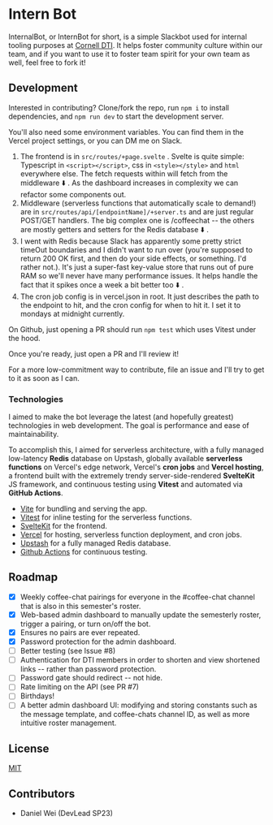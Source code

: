 # Intern Bot

InternalBot, or InternBot for short, is a simple Slackbot used for internal tooling purposes at [Cornell DTI](https://cornelldti.org/). It helps foster community culture within our team, and if you want to use it to foster team spirit for your own team as well, feel free to fork it!

## Development

Interested in contributing? Clone/fork the repo, run `npm i` to install dependencies, and `npm run dev` to start the development server.

You'll also need some environment variables. You can find them in the Vercel project settings, or you can DM me on Slack.

1. The frontend is in `src/routes/+page.svelte` . Svelte is quite simple: Typescript in `<script></script>`, css in `<style></style>` and `html` everywhere else. The fetch requests within will fetch from the middleware :arrow_down: . As the dashboard increases in complexity we can refactor some components out.
2. Middleware (serverless functions that automatically scale to demand!) are in `src/routes/api/[endpointName]/+server.ts` and are just regular POST/GET handlers. The big complex one is /coffeechat -- the others are mostly getters and setters for the Redis database :arrow_down: .
3. I went with Redis because Slack has apparently some pretty strict timeOut boundaries and I didn't want to run over (you're supposed to return 200 OK first, and then do your side effects, or something. I'd rather not.). It's just a super-fast key-value store that runs out of pure RAM so we'll never have many performance issues. It helps handle the fact that it spikes once a week a bit better too :arrow_down: .
4. The cron job config is in vercel.json in root. It just describes the path to the endpoint to hit, and the cron config for when to hit it. I set it to mondays at midnight currently.

On Github, just opening a PR should run `npm test` which uses Vitest under the hood.

Once you're ready, just open a PR and I'll review it!

For a more low-commitment way to contribute, file an issue and I'll try to get to it as soon as I can.

### Technologies

I aimed to make the bot leverage the latest (and hopefully greatest) technologies in web development. The goal is performance and ease of maintainability.

To accomplish this, I aimed for serverless architecture, with a fully managed low-latency **Redis** database on Upstash, globally available **serverless functions** on Vercel's edge network, Vercel's **cron jobs** and **Vercel hosting**, a frontend built with the extremely trendy server-side-rendered **SvelteKit** JS framework, and continuous testing using **Vitest** and automated via **GitHub Actions**.

- [Vite](https://vitejs.dev/) for bundling and serving the app.
- [Vitest](https://vitest.dev/) for inline testing for the serverless functions.
- [SvelteKit](https://kit.svelte.dev/) for the frontend.
- [Vercel](https://vercel.com/) for hosting, serverless function deployment, and cron jobs.
- [Upstash](https://upstash.com/) for a fully managed Redis database.
- [Github Actions](https://github.com/features/actions) for continuous testing.

## Roadmap

- [x] Weekly coffee-chat pairings for everyone in the #coffee-chat channel that is also in this semester's roster.
- [x] Web-based admin dashboard to manually update the semesterly roster, trigger a pairing, or turn on/off the bot.
- [x] Ensures no pairs are ever repeated.
- [x] Password protection for the admin dashboard.
- [ ] Better testing (see Issue #8)
- [ ] Authentication for DTI members in order to shorten and view shortened links -- rather than password protection.
- [ ] Password gate should redirect -- not hide.
- [ ] Rate limiting on the API (see PR #7)
- [ ] Birthdays!
- [ ] A better admin dashboard UI: modifying and storing constants such as the message template, and coffee-chats channel ID, as well as more intuitive roster management.

## License

[MIT](LICENSE)

## Contributors

- Daniel Wei (DevLead SP23)
